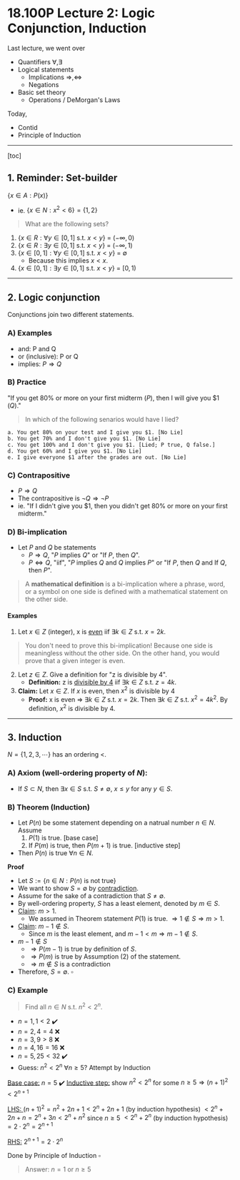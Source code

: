 # 18.100P Lecture 2: Logic Conjunction, Induction
Last lecture, we went over
* Quantifiers $\forall, \exists$
* Logical statements
    * Implications $\Rightarrow, \Leftrightarrow$
    * Negations
* Basic set theory
    * Operations / DeMorgan's Laws

Today,
* Contid
* Principle of Induction

---
[toc]

## 1. Reminder: Set-builder 
$\{x \in A : P(x)\}$

* ie. $\{x \in N : x^2 < 6\} = \{1,2\}$


> What are the following sets?
1. $\{x \in R : \forall y \in [0,1] \text{ s.t. } x < y \}$ = $(-\infty, 0)$
2. $\{x \in R : \exists y \in [0,1] \text{ s.t. } x < y \}$ = $(-\infty, 1)$
3. $\{x \in [0,1] : \forall y \in [0,1] \text{ s.t. } x < y \}$ = $\emptyset$
    * Because this implies $x < x$.
4. $\{x \in [0,1] : \exists y \in [0,1] \text{ s.t. } x < y \}$  = $[0,1)$

---

## 2. Logic conjunction
Conjunctions join two different statements.
### A) Examples
* and: P and Q
* or (inclusive): P or Q
* implies: $P \Rightarrow Q$

### B) Practice
"If you get 80% or more on your first midterm $(P)$, then I will give you \$1 $(Q)$." 

> In which of the following senarios would have I lied?

    a. You get 80% on your test and I give you $1. [No Lie]
    b. You get 70% and I don't give you $1. [No Lie]
    c. You get 100% and I don't give you $1. [Lied; P true, Q false.]
    d. You get 60% and I give you $1. [No Lie]
    e. I give everyone $1 after the grades are out. [No Lie]
    
### C) Contrapositive
* $P \Rightarrow Q$
* The contrapositive is  $\neg Q \Rightarrow \neg P$
* ie. "If I didn't give you \$1, then you didn't get 80% or more on your first midterm."

### D) Bi-implication
* Let $P$ and $Q$ be statements
    * $P \Rightarrow Q$, "$P$ implies $Q$" or "If $P$, then $Q$".
    * $P \Leftrightarrow Q$, "iif", "$P$ implies $Q$ and $Q$ implies $P$" or "If $P$, then $Q$ and If $Q$, then $P$".

> A **mathematical definition** is a bi-implication where a phrase, word, or a symbol on one side is defined with a mathematical statement on the other side.

#### Examples
1. Let $x \in Z$ (integer), x is <u>even</u> iif $\exists k \in Z$ s.t. $x = 2k$.

> You don't need to prove this bi-implication! 
> Because one side is meaningless without the other side.
> On the other hand, you would prove that a given integer is even.

2. Let $z \in Z$. Give a definition for "z is divisible by 4".
    * **Definition:** z is <u>divisible by 4</u> iif $\exists k \in Z$ s.t. $z = 4k$.
3. **Claim:** Let $x \in Z$. If $x$ is even, then $x^2$ is divisible by 4
    * **Proof:** x is even $\Rightarrow$  $\exists k \in Z$ s.t. $x = 2k$. Then  $\exists k \in Z$ s.t. $x^2 = 4k^2$. By definition, $x^2$ is divisible by 4.

---
## 3. Induction
$N = \{1,2,3, \cdots \}$ has an ordering $<$.

### A) Axiom (well-ordering property of $N$):
* If $S \subset N$, then $\exists x \in S$ s.t. $S \neq \emptyset$, $x \leq y$ for any $y \in S$.

### B) Theorem (Induction)
* Let $P(n)$ be some statement depending on a natrual number $n \in N$. Assume 
    1. $P(1)$ is true. [base case]
    2. If $P(m)$ is true, then $P(m+1)$ is true. [inductive step]
* Then $P(n)$ is true $\forall n \in N$.

**Proof**
* Let $S := \{n \in N: P(n) \text{ is not true}\}$
* We want to show $S = \emptyset$ by <u>contradiction</u>.
* Assume for the sake of a contradiction that $S \neq \emptyset$.
* By well-ordering property, $S$ has a least element, denoted by $m \in S$.
* <u>Claim</u>: $m > 1$. 
    * We assumed in Theorem statement $P(1)$ is true. $\Rightarrow 1 \notin S \Rightarrow m > 1$.
* <u>Claim</u>: $m-1 \notin S$.
    * Since $m$ is the least element, and $m-1 < m \Rightarrow m-1 \notin S$.
* $m-1 \notin S$
    * $\Rightarrow P(m-1)$ is true by definition of $S$.
    * $\Rightarrow P(m)$ is true by Assumption (2) of the statement.
    * $\Rightarrow m \notin S$ is a contradiction
* Therefore, $S = \emptyset$. $\square$

### C) Example
> Find all $n \in N$ s.t. $n^2 < 2^n$.
* $n=1, 1<2$ ✔️
* $n = 2, 4=4$ ❌
* $n = 3, 9 > 8$ ❌
* $n = 4, 16 = 16$ ❌
* $n = 5, 25 < 32$ ✔️
* Guess: $n^2 < 2^n$ $\forall n \geq 5$? Attempt by Induction

<u>Base case:</u> $n=5$ ✔️
<u>Inductive step:</u> show $n^2 < 2^n$ for some $n \geq 5 \Rightarrow (n+1)^2 < 2^{n+1}$

<u>LHS: </u>
$(n+1)^2 = n^2 + 2n + 1 < 2^n + 2n + 1$ (by induction hypothesis) $< 2^n + 2n + n = 2^n + 3n < 2^n + n^2$ since $n \geq 5$ $<2^n + 2^n$ (by induction hypothesis) $=2 \cdot 2^n = 2^{n+1}$

<u>RHS:</u> $2^{n+1} = 2 \cdot 2^n$

Done by Principle of Induction $\square$

> Answer: $n=1$ or $n \geq 5$